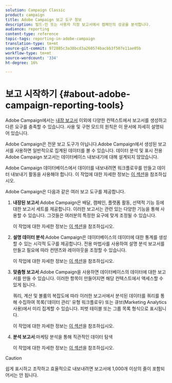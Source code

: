 ```yaml
---
solution: Campaign Classic
product: campaign
title: Adobe Campaign 보고 도구 정보
description: 빌드-인 또는 사용자 지정 보고서에서 캠페인의 성공을 분석합니다.
audience: reporting
content-type: reference
topic-tags: reporting-in-adobe-campaign
translation-type: tm+mt
source-git-commit: 972885c3a38bcd3a260574bacbb3f507e11ae05b
workflow-type: tm+mt
source-wordcount: '334'
ht-degree: 16%

---
```



# 보고 시작하기 {#about-adobe-campaign-reporting-tools}

Adobe Campaign에서는 [내장 보고서](../../reporting/using/about-campaign-built-in-reports.md) 이외에 다양한 컨텍스트에서 보고서를 생성하고 다른 요구를 충족할 수 있습니다. 사용 및 구현 모드의 원칙은 이 문서에 자세히 설명되어 있습니다.

Adobe Campaign은 전문 보고 도구가 아닙니다.Adobe Campaign에서 생성된 보고서를 사용하면 일반적으로 집계된 데이터를 볼 수 있습니다. 데이터 분석 및 표시 전용 Adobe Campaign 보고서는 데이터베이스 내보내기에 대해 설계되지 않았습니다.

Adobe Campaign 데이터베이스에서 데이터를 내보내려면 워크플로우를 만들고 데이터 내보내기 활동을 사용해야 합니다. 이 작업에 대한 자세한 정보는 [이 섹션](../../workflow/using/about-action-activities.md)을 참조하십시오.

Adobe Campaign은 다음과 같은 여러 보고 도구를 제공합니다.

1. **내장된 보고서**:Adobe Campaign은 배달, 캠페인, 플랫폼 활동, 선택적 기능 등에 대한 보고서 세트를 제공합니다. 이러한 보고서는 관련 있는 다양한 기능을 통해 사용할 수 있습니다. 그것들은 여러분의 특정한 요구에 맞게 조정될 수 있습니다.

   이 작업에 대한 자세한 정보는 [이 섹션](../../reporting/using/about-campaign-built-in-reports.md)을 참조하십시오.

1. **설명 데이터 분석**:Adobe Campaign은 데이터베이스의 데이터에 대한 통계를 생성할 수 있는 시각적 도구를 제공합니다. 전용 마법사를 사용하여 설명 분석 보고서를 만들고 필요에 따라 컨텐츠와 레이아웃을 조정할 수 있습니다.

   이 작업에 대한 자세한 정보는 [이 섹션](../../reporting/using/about-descriptive-analysis.md)을 참조하십시오.

1. **맞춤형 보고서**:Adobe Campaign을 사용하면 데이터베이스의 데이터에 대한 보고서를 만들 수 있습니다. 이러한 항목이 만들어지면 해당 컨텍스트에서 액세스할 수 있게 됩니다.

   쿼리, 계산 및 볼륨의 복잡도에 따라 이러한 보고서에서 분석된 데이터를 쿼리를 통해 수집하여 목록(&#39;데이터 관리&#39; 유형 워크플로우) 또는 큐브(Marketing Analytics 사용)에서 미리 집계할 수 있습니다. 피벗 테이블 또는 그룹 목록 형식으로 표시됩니다.

   이 작업에 대한 자세한 정보는 [이 섹션](../../reporting/using/about-reports-creation-in-campaign.md)을 참조하십시오.

1. **분석 보고서**:마케팅 분석을 통해 직관적인 데이터 탐색

   이 작업에 대한 자세한 정보는 [이 섹션](../../reporting/using/about-cubes.md)을 참조하십시오.

>[!CAUTION]
>
>쉽게 표시하고 조작하고 효율적으로 내보내려면 보고서에 1,000개 이상의 줄이 포함되어서는 안 됩니다.